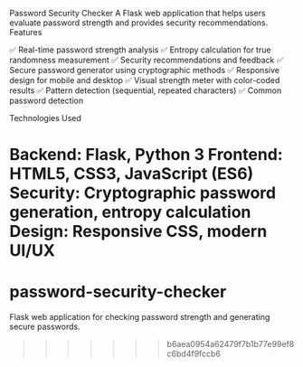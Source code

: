 Password Security Checker
A Flask web application that helps users evaluate password strength and provides security recommendations.
Features

✅ Real-time password strength analysis
✅ Entropy calculation for true randomness measurement
✅ Security recommendations and feedback
✅ Secure password generator using cryptographic methods
✅ Responsive design for mobile and desktop
✅ Visual strength meter with color-coded results
✅ Pattern detection (sequential, repeated characters)
✅ Common password detection

Technologies Used

Backend: Flask, Python 3
Frontend: HTML5, CSS3, JavaScript (ES6)
Security: Cryptographic password generation, entropy calculation
Design: Responsive CSS, modern UI/UX
=======
# password-security-checker
Flask web application for checking password strength and generating secure passwords.
>>>>>>> b6aea0954a62479f7b1b77e99ef8c6bd4f9fccb6
